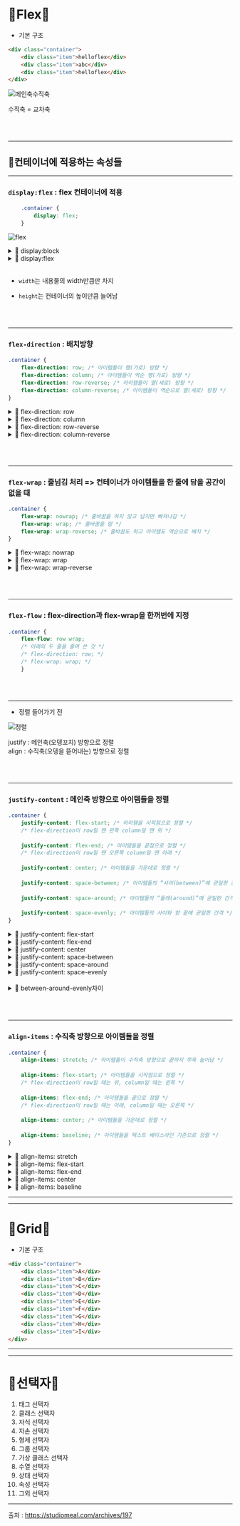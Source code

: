 # 💛Flex💛

- 기본 구조

```html
<div class="container">
	<div class="item">helloflex</div>
	<div class="item">abc</div>
	<div class="item">helloflex</div>
</div>
```

![메인축수직축](https://user-images.githubusercontent.com/91482127/199153150-8dd4473c-a533-4fd5-9262-0f41b5cb2d2f.PNG)


수직축 = 교차축

<br><br>

---

## 💛컨테이너에 적용하는 속성들

---

### `display:flex` : flex 컨테이너에 적용

```css
    .container {
	    display: flex;
    }
```

![flex](https://user-images.githubusercontent.com/91482127/199153395-09dcc3a7-b59d-4e0d-a455-006fa3c3991f.PNG)


<details>
<summary>💛 display:block</summary>
![block](https://user-images.githubusercontent.com/91482127/199153247-a5613e46-bdfc-45d9-81b5-4d35043d10f6.PNG)

</details>

<details>
<summary>💛 display:flex</summary>
![flex2](https://user-images.githubusercontent.com/91482127/199153433-eea377c4-9f4e-43f1-a35d-3048a4fa10cc.PNG)

</details>
    
<br>

- `width`는 내용물의 width만큼만 차지

- `height`는 컨테이너의 높이만큼 늘어남

<br><br>

---

### `flex-direction` : 배치방향

```css
.container {
    flex-direction: row; /* 아이템들이 행(가로) 방향 */
    flex-direction: column; /* 아이템들이 역순 행(가로) 방향 */
    flex-direction: row-reverse; /* 아이템들이 열(세로) 방향 */
    flex-direction: column-reverse; /* 아이템들이 역순으로 열(세로) 방향 */
}
```

<details>
<summary>💛 flex-direction: row</summary>
![row](https://user-images.githubusercontent.com/91482127/199153591-423e09e7-6aac-4b83-810c-aec5bdf19330.PNG)
![row2](https://user-images.githubusercontent.com/91482127/199155502-97391591-3ef7-45ab-b2ac-09de304fd273.PNG)

</details>

<details>
<summary>💛 flex-direction: column</summary>
![column](https://user-images.githubusercontent.com/91482127/199155518-5217b719-d50e-4236-8535-e465b8bc7cea.PNG)
![column2](https://user-images.githubusercontent.com/91482127/199155522-e2a58ca2-d893-46b3-9222-f8c0688d6b5f.PNG)
</details>

<details>
<summary>💛 flex-direction: row-reverse</summary>
<img src ="Quest/img/flexgrid/row-reverse.png">
<img src ="Quest/img/flexgrid/row-reverse2.png">
</details>
    
<details>
<summary>💛 flex-direction: column-reverse</summary>
![column-reverse](https://user-images.githubusercontent.com/91482127/199155579-5f5fc168-6265-4fd9-b380-c397b30632e8.PNG)
![column-reverse2](https://user-images.githubusercontent.com/91482127/199155587-d5e287d7-97f8-4fdc-9c97-f90be9cc44d6.PNG)

</details>


<br><br>

---

### `flex-wrap` : 줄넘김 처리 => 컨테이너가 아이템들을 한 줄에 담을 공간이 없을 때

```css
.container {
    flex-wrap: nowrap; /* 줄바꿈을 하지 않고 넘치면 빠져나감 */
    flex-wrap: wrap; /* 줄바꿈을 함 */
    flex-wrap: wrap-reverse; /* 줄바꿈도 하고 아이템도 역순으로 배치 */
}
```

<details>
<summary>💛 flex-wrap: nowrap</summary>
<img src ="Quest/img/flexgrid/nowrap.png">
<img src ="Quest/img/flexgrid/nowrap2.png">
</details>

<details>
<summary>💛 flex-wrap: wrap</summary>
![wrap](https://user-images.githubusercontent.com/91482127/199155614-23a4f390-2cf7-4eed-8f7c-a14cf7c16590.PNG)
![wrap2](https://user-images.githubusercontent.com/91482127/199155626-84c707e6-7d76-49cb-a9d8-fbda250a6a8c.PNG)

</details>

<details>
<summary>💛 flex-wrap: wrap-reverse</summary>
![wrap-reverse](https://user-images.githubusercontent.com/91482127/199155639-8032ec4d-9f5f-43c0-9a37-2de9b39f54f0.PNG)
![wrap-reverse2](https://user-images.githubusercontent.com/91482127/199155649-93f32fe8-8061-4fff-98a2-f6f6eed34159.PNG)

</details>


<br><br>

---

### `flex-flow` : flex-direction과 flex-wrap을 한꺼번에 지정

```css
.container {
	flex-flow: row wrap;
	/* 아래의 두 줄을 줄여 쓴 것 */
	/* flex-direction: row; */
	/* flex-wrap: wrap; */
    }
```

<br><br>

---

- 정렬 들어가기 전

![정렬](https://user-images.githubusercontent.com/91482127/199155675-96909c37-b262-48a8-96be-3068d0655505.PNG)

justify : 메인축(오뎅꼬치) 방향으로 정렬  
align : 수직축(오뎅을 뜯어내는) 방향으로 정렬

<br><br>

---

### `justify-content` : 메인축 방향으로 아이템들을 정렬

```css
.container {
    justify-content: flex-start; /* 아이템을 시작점으로 정렬 */
    /* flex-direction이 row일 땐 왼쪽 column일 땐 위 */

	justify-content: flex-end; /* 아이템들을 끝점으로 정렬 */
    /* flex-direction이 row일 땐 오른쪽 column일 땐 아래 */

	justify-content: center; /* 아이템들을 가운데로 정렬 */

	justify-content: space-between; /* 아이템들의 “사이(between)”에 균일한 간격 */

	justify-content: space-around; /* 아이템들의 “둘레(around)”에 균일한 간격 */

	justify-content: space-evenly; /* 아이템들의 사이와 양 끝에 균일한 간격 */
}
```

<details>
<summary>💛 justify-content: flex-start</summary>
![flex-start](https://user-images.githubusercontent.com/91482127/199155694-383de244-97a7-4abe-98e1-ef40402f30b9.PNG)

</details>

<details>
<summary>💛 justify-content: flex-end</summary>
![flex-end](https://user-images.githubusercontent.com/91482127/199155708-8d7352ec-febe-4040-a2a7-45d86cd5b7e2.PNG)

</details>

<details>
<summary>💛 justify-content: center</summary>
![center](https://user-images.githubusercontent.com/91482127/199155723-05751910-e48a-4c73-92ed-25fab0fc6a1d.PNG)

</details>
    
<details>
<summary>💛 justify-content: space-between</summary>
![space-between](https://user-images.githubusercontent.com/91482127/199155757-cda72440-bfcf-4163-a2ca-7d0a8dec28b2.PNG)

</details>

<details>
<summary>💛 justify-content: space-around</summary>
![space-around](https://user-images.githubusercontent.com/91482127/199155763-6c5e433c-b0dd-421f-91c6-dcf1f85fe037.PNG)

</details>

<details>
<summary>💛 justify-content: space-evenly</summary>
![space-evenly](https://user-images.githubusercontent.com/91482127/199155775-548dd4ba-c2da-4383-9191-ff75fe28fe66.PNG)

</details>

<br>

<details>
<summary>💛 between-around-evenly차이</summary>
![차이](https://user-images.githubusercontent.com/91482127/199155789-1590d773-cd8a-41fe-b1a1-236f6daff682.PNG)

</details>

<br><br>

---

### `align-items` : 수직축 방향으로 아이템들을 정렬

```css
.container {
	align-items: stretch; /* 아이템들이 수직축 방향으로 끝까지 쭈욱 늘어남 */

	align-items: flex-start; /* 아이템들을 시작점으로 정렬 */
    /* flex-direction이 row일 때는 위, column일 때는 왼쪽 */

	align-items: flex-end; /* 아이템들을 끝으로 정렬 */
    /* flex-direction이 row일 때는 아래, column일 때는 오른쪽 */

	align-items: center; /* 아이템들을 가운데로 정렬 */

	align-items: baseline; /* 아이템들을 텍스트 베이스라인 기준으로 정렬 */
}
```

<details>
<summary>💛 align-items: stretch</summary>
![stretch](https://user-images.githubusercontent.com/91482127/199155846-df23a92b-3432-4805-b3d4-6397c4c98794.PNG)

</details>

<details>
<summary>💛 align-items: flex-start</summary>
![flex-start2](https://user-images.githubusercontent.com/91482127/199155892-f446c098-bd0a-4314-885b-9dca2665c494.PNG)

</details>

<details>
<summary>💛 align-items: flex-end</summary>
![flex-end2](https://user-images.githubusercontent.com/91482127/199155897-8f623df0-4a73-463d-bb1b-7911a8d06044.PNG)

</details>
    
<details>
<summary>💛 align-items: center</summary>
![center2](https://user-images.githubusercontent.com/91482127/199155904-939b06d9-d9d7-4c65-9d3b-f6a426666345.PNG)

</details>

<details>
<summary>💛 align-items: baseline</summary>
![baseline](https://user-images.githubusercontent.com/91482127/199155911-b3ca40b5-cb28-4f91-8807-7e586a17a03e.PNG)

</details>


---
---
# 💚Grid💚

- 기본 구조

```html
<div class="container">
	<div class="item">A</div>
	<div class="item">B</div>
	<div class="item">C</div>
	<div class="item">D</div>
	<div class="item">E</div>
	<div class="item">F</div>
	<div class="item">G</div>
	<div class="item">H</div>
	<div class="item">I</div>
</div>
```



---
---

# 💙선택자💙

1. 태그 선택자
2. 클래스 선택자
4. 자식 선택자
5. 자손 선택자
7. 형제 선택자
8. 그룹 선택자
9. 가상 클래스 선택자
10. 수열 선택자
11. 상태 선택자
12. 속성 선택자
13. 그외 선택자



----------------------
출처 : https://studiomeal.com/archives/197
